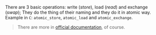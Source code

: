 There are 3 basic operations: write (_store_), load (_read_) and exchange (_swap_);
They do the thing of their naming and they do it in atomic way.
Example in `C`: `atomic_store`, `atomic_load` and `atomic_exchange`.

>There are more in [official documentation](https://en.cppreference.com/w/c/atomic), of course.
